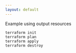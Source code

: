 ```yaml
---
layout: default
---
```


Example using output resources

    terraform init
    terraform plan
    terraform apply
    terraform destroy
